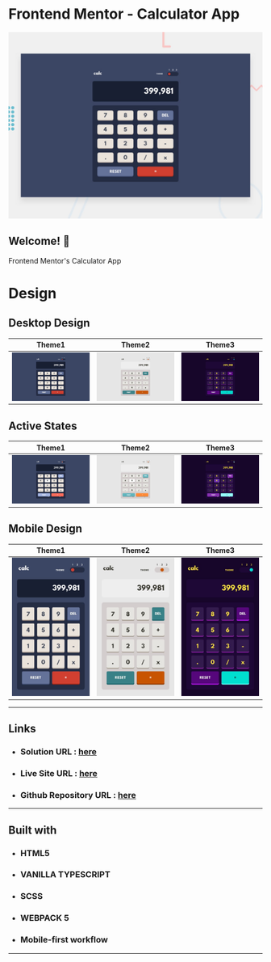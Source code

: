 # Frontend Mentor - Calculator App

![Design preview for the Calculator app coding challenge](./public/design/desktop-preview.jpg)

## Welcome! 👋

Frontend Mentor's Calculator App

# Design


## Desktop Design

Theme1 | Theme2 | Theme3
--- | --- | ---
![Desktop Design Theme 1](./public/design/desktop-design-theme-1.jpg) | ![Desktop Design Theme 2](./public/design/desktop-design-theme-2.jpg) | ![Desktop Design Theme 3](./public/design/desktop-design-theme-3.jpg)

## Active States
Theme1 | Theme2 | Theme3
--- | --- | ---
![Desktop Active-states Theme 1](./public/design/active-states-theme-1.jpg) | ![Desktop Active-states Theme 2](./public/design/active-states-theme-2.jpg) | ![Desktop Active-states Theme 3](./public/design/active-states-theme-3.jpg)

    
## Mobile Design
Theme1 | Theme2 | Theme3
--- | --- | ---
![Mobile Design Theme 1](./public/design/mobile-design-theme-1.jpg) | ![Mobile Design Theme 1](./public/design/mobile-design-theme-2.jpg) | ![Mobile Design Theme 1](./public/design/mobile-design-theme-3.jpg)

****

## Links

-   ### Solution URL : [here]()
-   ### Live Site URL : [here](https://frontendmentor-calculator-app-lake.vercel.app/)
-   ### Github Repository URL : [here](https://github.com/minibrusp/frontendmentor-calculator-app)

****

## Built with
-   ### HTML5
-   ### VANILLA TYPESCRIPT
-   ### SCSS
-   ### WEBPACK 5
-   ### Mobile-first workflow
****

